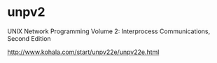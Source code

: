 unpv2
=====

UNIX Network Programming  Volume 2: Interprocess Communications, Second Edition

<http://www.kohala.com/start/unpv22e/unpv22e.html>
